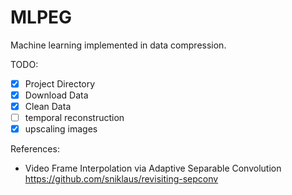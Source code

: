 # MLPEG

Machine learning implemented in data compression.

TODO:
- [x] Project Directory
- [x] Download Data
- [x] Clean Data
- [ ] temporal reconstruction
- [x] upscaling images

References:
- Video Frame Interpolation via Adaptive Separable Convolution https://github.com/sniklaus/revisiting-sepconv


